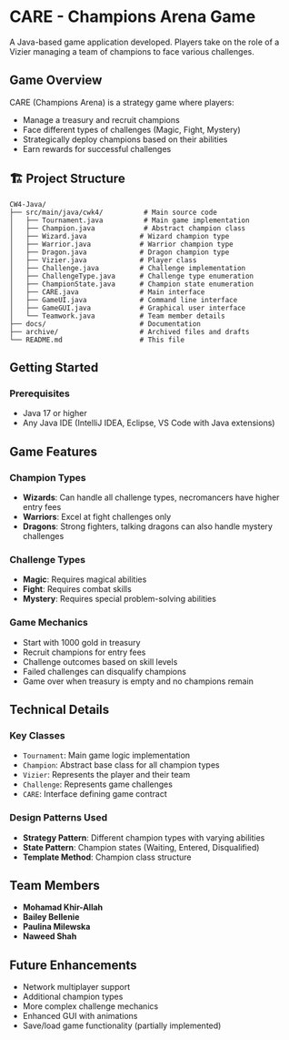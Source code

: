 # CARE - Champions Arena Game

A Java-based game application developed. Players take on the role of a Vizier managing a team of champions to face various challenges.

##  Game Overview

CARE (Champions Arena) is a strategy game where players:
- Manage a treasury and recruit champions
- Face different types of challenges (Magic, Fight, Mystery)
- Strategically deploy champions based on their abilities
- Earn rewards for successful challenges

## 🏗️ Project Structure

```
CW4-Java/
├── src/main/java/cwk4/          # Main source code
│   ├── Tournament.java          # Main game implementation
│   ├── Champion.java            # Abstract champion class
│   ├── Wizard.java             # Wizard champion type
│   ├── Warrior.java            # Warrior champion type
│   ├── Dragon.java             # Dragon champion type
│   ├── Vizier.java             # Player class
│   ├── Challenge.java          # Challenge implementation
│   ├── ChallengeType.java      # Challenge type enumeration
│   ├── ChampionState.java      # Champion state enumeration
│   ├── CARE.java               # Main interface
│   ├── GameUI.java             # Command line interface
│   ├── GameGUI.java            # Graphical user interface
│   └── Teamwork.java           # Team member details
├── docs/                       # Documentation
├── archive/                    # Archived files and drafts
└── README.md                   # This file
```

##  Getting Started

### Prerequisites
- Java 17 or higher
- Any Java IDE (IntelliJ IDEA, Eclipse, VS Code with Java extensions)




## Game Features

### Champion Types
- **Wizards**: Can handle all challenge types, necromancers have higher entry fees
- **Warriors**: Excel at fight challenges only
- **Dragons**: Strong fighters, talking dragons can also handle mystery challenges

### Challenge Types
- **Magic**: Requires magical abilities
- **Fight**: Requires combat skills
- **Mystery**: Requires special problem-solving abilities

### Game Mechanics
- Start with 1000 gold in treasury
- Recruit champions for entry fees
- Challenge outcomes based on skill levels
- Failed challenges can disqualify champions
- Game over when treasury is empty and no champions remain

##  Technical Details

### Key Classes
- `Tournament`: Main game logic implementation
- `Champion`: Abstract base class for all champion types
- `Vizier`: Represents the player and their team
- `Challenge`: Represents game challenges
- `CARE`: Interface defining game contract

### Design Patterns Used
- **Strategy Pattern**: Different champion types with varying abilities
- **State Pattern**: Champion states (Waiting, Entered, Disqualified)
- **Template Method**: Champion class structure

##  Team Members
- **Mohamad Khir-Allah** 
- **Bailey Bellenie**  
- **Paulina Milewska** 
- **Naweed Shah** 



##  Future Enhancements
- Network multiplayer support
- Additional champion types
- More complex challenge mechanics
- Enhanced GUI with animations
- Save/load game functionality (partially implemented)

